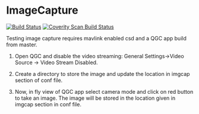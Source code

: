 # ImageCapture 

[![Build Status](https://travis-ci.org/intel/camera-streaming-daemon.svg?branch=master)](https://travis-ci.org/intel/camera-streaming-daemon)
<a href="https://scan.coverity.com/projects/01org-camera-streaming-daemon">
  <img alt="Coverity Scan Build Status"
       src="https://scan.coverity.com/projects/12056/badge.svg"/>
</a>

Testing image capture requires mavlink enabled csd and a QGC app build from master.

1. Open QGC and disable the video streaming: General Settings->Video Source -> Video Stream Disabled.

2. Create a directory to store the image and update the location in imgcap section of conf file.

3. Now, in fly view of QGC app select camera mode and click on red button to take an image. The image will be stored in the location given in imgcap section in conf file.
